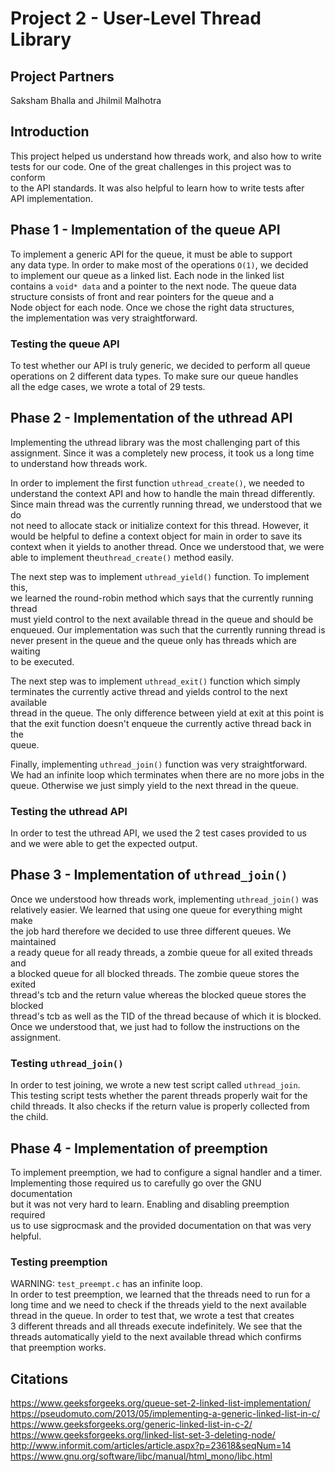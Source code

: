 # Project 2 - User-Level Thread Library
## Project Partners
Saksham Bhalla and Jhilmil Malhotra

## Introduction
This project helped us understand how threads work, and also how to write  
tests for our code. One of the great challenges in this project was to conform  
to the API standards. It was also helpful to learn how to write tests after  
API implementation.  

## Phase 1 - Implementation of the queue API
To implement a generic API for the queue, it must be able to support  
any data type. In order to make most of the operations `O(1)`, we decided  
to implement our queue as a linked list. Each node in the linked list  
contains a `void* data` and a pointer to the next node. The queue data  
structure consists of front and rear pointers for the queue and a  
Node object for each node. Once we chose the right data structures,  
the implementation was very straightforward.  

### Testing the queue API

To test whether our API is truly generic, we decided to perform all queue  
operations on 2 different data types. To make sure our queue handles  
all the edge cases, we wrote a total of 29 tests.  

## Phase 2 - Implementation of the uthread API
Implementing the uthread library was the most challenging part of this  
assignment. Since it was a completely new process, it took us a long time  
to understand how threads work.  

In order to implement the first function `uthread_create()`, we needed to  
understand the context API and how to handle the main thread differently.  
Since main thread was the currently running thread, we understood that we do  
not need to allocate stack or initialize context for this thread. However, it  
would be helpful to define a context object for main in order to save its  
context when it yields to another thread. Once we understood that, we were  
able to implement the`uthread_create()` method easily.

The next step was to implement `uthread_yield()` function. To implement this,  
we learned the round-robin method which says that the currently running thread  
must yield control to the next available thread in the queue and should be  
enqueued. Our implementation was such that the currently running thread is  
never present in the queue and the queue only has threads which are waiting  
to be executed.  

The next step was to implement `uthread_exit()` function which simply   
terminates the currently active thread and yields control to the next available  
thread in the queue. The only difference between yield at exit at this point is  
that the exit function doesn't enqueue the currently active thread back in the  
queue. 

Finally, implementing `uthread_join()` function was very straightforward.  
We had an infinite loop which terminates when there are no more jobs in the  
queue. Otherwise we just simply yield to the next thread in the queue. 

### Testing the uthread API
In order to test the uthread API, we used the 2 test cases provided to us  
and we were able to get the expected output.  

## Phase 3 - Implementation of `uthread_join()`
Once we understood how threads work, implementing `uthread_join()` was  
relatively easier. We learned that using one queue for everything might make  
the job hard therefore we decided to use three different queues. We maintained  
a ready queue for all ready threads, a zombie queue for all exited threads and   
a blocked queue for all blocked threads. The zombie queue stores the exited   
thread's tcb and the return value whereas the blocked queue stores the blocked  
thread's tcb as well as the TID of the thread because of which it is blocked.  
Once we understood that, we just had to follow the instructions on the  
assignment.  

### Testing `uthread_join()` 
In order to test joining, we wrote a new test script called `uthread_join`.  
This testing script tests whether the parent threads properly wait for the   
child threads. It also checks if the return value is properly collected from   
the child.  

## Phase 4 - Implementation of preemption
To implement preemption, we had to configure a signal handler and a timer.  
Implementing those required us to carefully go over the GNU documentation  
but it was not very hard to learn. Enabling and disabling preemption required  
us to use sigprocmask and the provided documentation on that was very helpful.  

### Testing preemption
WARNING: `test_preempt.c` has an infinite loop.  
In order to test preemption, we learned that the threads need to run for a  
long time and we need to check if the threads yield to the next available  
thread in the queue. In order to test that, we wrote a test that creates  
3 different threads and all threads execute indefinitely. We see that the  
threads automatically yield to the next available thread which confirms  
that preemption works.  

## Citations 

https://www.geeksforgeeks.org/queue-set-2-linked-list-implementation/  
https://pseudomuto.com/2013/05/implementing-a-generic-linked-list-in-c/  
https://www.geeksforgeeks.org/generic-linked-list-in-c-2/  
https://www.geeksforgeeks.org/linked-list-set-3-deleting-node/  
http://www.informit.com/articles/article.aspx?p=23618&seqNum=14  
https://www.gnu.org/software/libc/manual/html_mono/libc.html  
